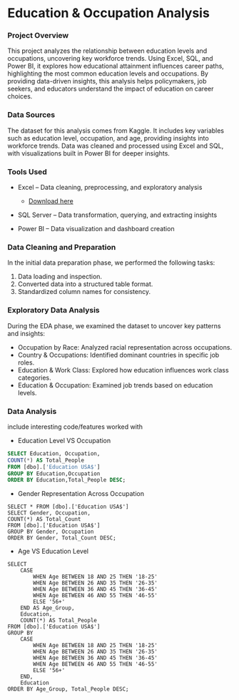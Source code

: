 # Education & Occupation Analysis

### Project Overview

This project analyzes the relationship between education levels and occupations, uncovering key workforce trends. Using Excel, SQL, and Power BI, it explores how educational attainment influences career paths, highlighting the most common education levels and occupations.
By providing data-driven insights, this analysis helps policymakers, job seekers, and educators understand the impact of education on career choices.

### Data Sources

The dataset for this analysis comes from Kaggle. It includes key variables such as education level, occupation, and age, providing insights into workforce trends.
Data was cleaned and processed using Excel and SQL, with visualizations built in Power BI for deeper insights.

### Tools Used

- Excel – Data cleaning, preprocessing, and exploratory analysis
   - [Download here](https://microsoft.com)
     
- SQL Server – Data transformation, querying, and extracting insights
- Power BI – Data visualization and dashboard creation

### Data Cleaning and Preparation

In the initial data preparation phase, we performed the following tasks:

1. Data loading and inspection.
2. Converted data into a structured table format.
3. Standardized column names for consistency.

### Exploratory Data Analysis

During the EDA phase, we examined the dataset to uncover key patterns and insights:

 - Occupation by Race: Analyzed racial representation across occupations.
 - Country & Occupations: Identified dominant countries in specific job roles.
 - Education & Work Class: Explored how education influences work class categories.
 - Education & Occupation: Examined job trends based on education levels.

### Data Analysis

include interesting code/features worked with
  - Education Level VS Occupation
```sql
SELECT Education, Occupation,
COUNT(*) AS Total_People
FROM [dbo].['Education USA$']
GROUP BY Education,Occupation
ORDER BY Education,Total_People DESC;
```

  - Gender Representation Across Occupation
```
SELECT * FROM [dbo].['Education USA$']
SELECT Gender, Occupation,
COUNT(*) AS Total_Count
FROM [dbo].['Education USA$']
GROUP BY Gender, Occupation
ORDER BY Gender, Total_Count DESC;
```
  - Age VS Education Level
``` SELECT * FROM [dbo].['Education USA$']istribution....
SELECT 
    CASE 
        WHEN Age BETWEEN 18 AND 25 THEN '18-25'
        WHEN Age BETWEEN 26 AND 35 THEN '26-35'
        WHEN Age BETWEEN 36 AND 45 THEN '36-45'
        WHEN Age BETWEEN 46 AND 55 THEN '46-55'
        ELSE '56+' 
    END AS Age_Group, 
    Education, 
    COUNT(*) AS Total_People
FROM [dbo].['Education USA$']
GROUP BY 
    CASE 
        WHEN Age BETWEEN 18 AND 25 THEN '18-25'
        WHEN Age BETWEEN 26 AND 35 THEN '26-35'
        WHEN Age BETWEEN 36 AND 45 THEN '36-45'
        WHEN Age BETWEEN 46 AND 55 THEN '46-55'
        ELSE '56+' 
    END,
    Education
ORDER BY Age_Group, Total_People DESC;
```
